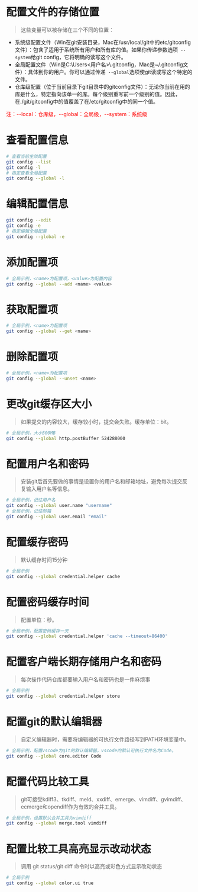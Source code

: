 # 配置文件的存储位置
> 这些变量可以被存储在三个不同的位置：
* 系统级配置文件（Win在git安装目录，Mac在/usr/local/git中的etc/gitconfig文件）：包含了适用于系统所有用户和所有库的值。如果你传递参数选项` --system`给git config，它将明确的读写这个文件。
* 全局配置文件（Win是C:\Users\<用户名>\\.gitconfig，Mac是~/.gitconfig文件）：具体到你的用户。你可以通过传递` --global`选项使git读或写这个特定的文件。
* 仓库级配置（位于当前目录下git目录中的gitconfig文件）：无论你当前在用的库是什么，特定指向该单一的库。每个级别重写前一个级别的值。因此，在./git/gitconfig中的值覆盖了在/etc/gitconfig中的同一个值。

<font color="red">注：--local：仓库级，--global：全局级，--system：系统级</font>
# 查看配置信息
```sh
# 查看当前生效配置
git config --list
git config -l
# 指定查看全局配置
git config --global -l
```
# 编辑配置信息
```sh
git config --edit
git config -e
# 指定编辑全局配置
git config --global -e
```
# 添加配置项
```sh
# 全局示例，<name>为配置项，<value>为配置内容
git config --global --add <name> <value>
```
# 获取配置项
```sh
# 全局示例，<name>为配置项
git config --global --get <name>
```
# 删除配置项
```sh
# 全局示例，<name>为配置项
git config --global --unset <name>
```
# 更改git缓存区大小
> 如果提交的内容较大，缓存较小时，提交会失败。缓存单位：bit。
```sh
# 全局示例，大小500MB
git config --global http.postBuffer 524288000
```
# 配置用户名和密码
> 安装git后首先要做的事情是设置你的用户名和邮箱地址，避免每次提交反复输入用户名等信息。
```sh
# 全局示例，记住用户名
git config --global user.name "username"
# 全局示例，记住邮箱
git config --global user.email "email"
```
# 配置缓存密码
> 默认缓存时间15分钟
```sh
# 全局示例
git config --global credential.helper cache
```
# 配置密码缓存时间
> 配置单位：秒。
```sh
# 全局示例，配置密码缓存一天
git config --global credential.helper 'cache --timeout=86400'
```
# 配置客户端长期存储用户名和密码
> 每次操作代码仓库都要输入用户名和密码也是一件麻烦事
```sh
# 全局示例
git config --global credential.helper store
```
# 配置git的默认编辑器
> 自定义编辑器时，需要将编辑器的可执行文件路径写到PATH环境变量中。
```sh
# 全局示例，配置vscode为git的默认编辑器，vscode的默认可执行文件名为Code。
git config --global core.editor Code
```
# 配置代码比较工具
> git可接受kdiff3、tkdiff、meld、xxdiff、emerge、vimdiff、gvimdiff、ecmerge和opendiff作为有效的合并工具。
```sh
# 全局示例，设置默认合并工具为vimdiff
git config --global merge.tool vimdiff
```
# 配置比较工具高亮显示改动状态
> 调用 git status/git diff 命令时以高亮或彩色方式显示改动状态
```sh
# 全局示例
git config --global color.ui true
```
